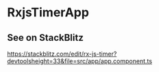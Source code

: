 # RxjsTimerApp

## See on StackBlitz
https://stackblitz.com/edit/rx-js-timer?devtoolsheight=33&file=src/app/app.component.ts


